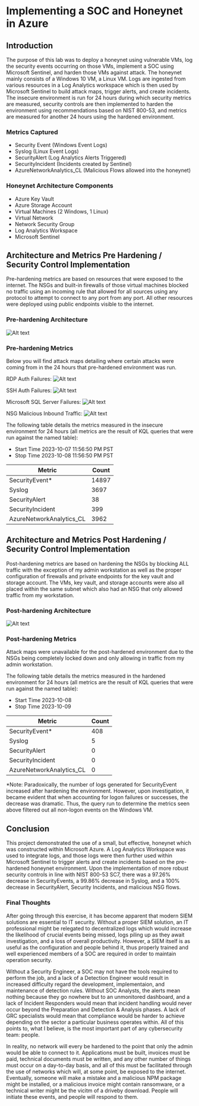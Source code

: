 # Implementing a SOC and Honeynet in Azure

## Introduction

The purpose of this lab was to deploy a honeynet using vulnerable VMs, log the security events occurring on those VMs, implement a SOC using Microsoft Sentinel, and harden those VMs against attack. The honeynet mainly consists of a Windows 10 VM, a Linux VM. Logs are ingested from various resources in a Log Analytics workspace which is then used by Microsoft Sentinel to build attack maps, trigger alerts, and create incidents. The insecure environment is run for 24 hours during which security metrics are measured, security controls are then implemented to harden the environment using recommendations based on NIST 800-53, and metrics are measured for another 24 hours using the hardened environment.

### Metrics Captured

- Security Event (Windows Event Logs)
- Syslog (Linux Event Logs)
- SecurityAlert (Log Analytics Alerts Triggered)
- SecurityIncident (Incidents created by Sentinel)
- AzureNetworkAnalytics_CL (Malicious Flows allowed into the honeynet)

### Honeynet Architecture Components

- Azure Key Vault
- Azure Storage Account
- Virtual Machines (2 Windows, 1 Linux)
- Virtual Network
- Network Security Group
- Log Analytics Workspace
- Microsoft Sentinel

## Architecture and Metrics Pre Hardening / Security Control Implementation

Pre-hardening metrics are based on resources that were exposed to the internet. The NSGs and built-in firewalls of those virtual machines blocked no traffic using an incoming rule that allowed for all sources using any protocol to attempt to connect to any port from any port. All other resources were deployed using public endpoints visible to the internet.

### Pre-hardening Architecture

![Alt text](imgs/exposed-architecture.png)

### Pre-hardening Metrics

Below you will find attack maps detailing where certain attacks were coming from in the 24 hours that pre-hardened environment was run.

RDP Auth Failures:
![Alt text](imgs/rdp-auth-fail-pre.png)

SSH Auth Failures:
![Alt text](imgs/ssh-auth-fail-pre.png)

Microsoft SQL Server Failures:
![Alt text](imgs/mssql-auth-fail-pre.png)

NSG Malicious Inbound Traffic:
![Alt text](imgs/nsg-malicious-allowed-pre.png)

The following table details the metrics measured in the insecure environment for 24 hours (all metrics are the result of KQL queries that were run against the named table):

- Start Time 2023-10-07 11:56:50 PM PST
- Stop Time 2023-10-08 11:56:50 PM PST

| Metric                   | Count
| ------------------------ | -----
| SecurityEvent*           | 14897
| Syslog                   | 3697
| SecurityAlert            | 38
| SecurityIncident         | 399
| AzureNetworkAnalytics_CL | 3962

## Architecture and Metrics Post Hardening / Security Control Implementation

Post-hardening metrics are based on hardening the NSGs by blocking ALL traffic with the exception of my admin workstation as well as the proper configuration of firewalls and private endpoints for the key vault and storage account. The VMs, key vault, and storage accounts were also all placed within the same subnet which also had an NSG that only allowed traffic from my workstation.

### Post-hardening Architecture

![Alt text](imgs/hardened-architechture.png)

### Post-hardening Metrics

Attack maps were unavailable for the post-hardened environment due to the NSGs being completely locked down and only allowing in traffic from my admin workstation.

The following table details the metrics measured in the hardened environment for 24 hours (all metrics are the result of KQL queries that were run against the named table):

- Start Time 2023-10-08 
- Stop Time 2023-10-09

| Metric                   | Count
| ------------------------ | -----
| SecurityEvent*           | 408
| Syslog                   | 5
| SecurityAlert            | 0
| SecurityIncident         | 0
| AzureNetworkAnalytics_CL | 0

*Note: Paradoxically, the number of logs generated for SecurityEvent increased after hardening the environment. However, upon investigation, it became evident that when accounting for logon failures or successes, the decrease was dramatic. Thus, the query run to determine the metrics seen above filtered out all non-logon events on the Windows VM.

## Conclusion

This project demonstrated the use of a small, but effective, honeynet which was constructed within Microsoft Azure. A Log Analytics Workspace was used to integrate logs, and those logs were then further used within Microsoft Sentinel to trigger alerts and create incidents based on the pre-hardened honeynet environment. Upon the implementation of more robust security controls in line with NIST 800-53 SC7, there was a 97.26% decrease in SecurityEvents, a 99.86% decrease in Syslog, and a 100% decrease in SecurityAlert, Security Incidents, and malicious NSG flows.

### Final Thoughts

After going through this exercise, it has become apparent that modern SIEM solutions are essential to IT security. Without a proper SIEM solution, an IT professional might be relegated to decentralized logs which would increase the likelihood of crucial events being missed, logs piling up as they await investigation, and a loss of overall productivity. However, a SIEM itself is as useful as the configuration and people behind it, thus properly trained and well experienced members of a SOC are required in order to maintain operation security.

Without a Security Engineer, a SOC may not have the tools required to perform the job, and a lack of a Detection Engineer would result in increased difficulty regard the development, implementaion, and maintenance of detection rules. Without SOC Analysts, the alerts mean nothing because they go nowhere but to an unmonitored dashboard, and a lack of Incident Responders would mean that incident handling would never occur beyond the Preparation and Detection & Analysis phases. A lack of GRC specialists would mean that compliance would be harder to achieve depending on the sector a particular business operates within. All of this points to, what I believe, is the most important part of any cybersecurity team: people.

In reality, no network will every be hardened to the point that only the admin would be able to connect to it. Applications must be built, invoices must be paid, technical documents must be written, and any other number of things must occur on a day-to-day basis, and all of this must be facilitated through the use of networks which will, at some point, be exposed to the internet. Eventually, someone will make a mistake and a malicious NPM package might be installed, or a malicious invoice might contain ransomware, or a technical writer might be the vicitm of a driveby download. People will initiate these events, and people will respond to them.